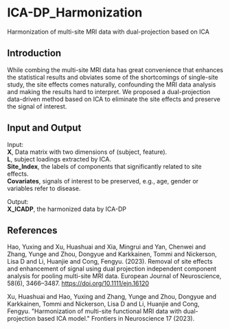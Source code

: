 # ICA-DP_Harmonization
Harmonization of multi-site MRI data with dual-projection based on ICA 
## Introduction 
While combing the multi-site MRI data has great convenience that enhances the statistical results and obviates some of the shortcomings of single-site study, the site effects comes naturally, confounding the MRI data analysis and making the results hard to interpret. We proposed a dual-projection data-driven method based on ICA to eliminate the site effects and preserve the signal of interest. 
## Input and Output
Input:  
**X**, Data matrix with two dimensions of (subject, feature).  
**L**, subject loadings extracted by ICA.  
**Site_Index**, the labels of components that significantly related to site effects.  
**Covariates**, signals of interest to be preserved, e.g., age, gender or variables refer to disease.  

Output:  
**X_ICADP**, the harmonized data by ICA-DP
## References
Hao, Yuxing and Xu, Huashuai and Xia, Mingrui and Yan, Chenwei and Zhang, Yunge and Zhou, Dongyue and Karkkainen, Tommi and Nickerson, Lisa D and Li, Huanjie and Cong, Fengyu. (2023). Removal of site effects and enhancement of signal using dual projection independent component analysis for pooling multi-site MRI data. European Journal of Neuroscience, 58(6), 3466–3487. https://doi.org/10.1111/ejn.16120 

Xu, Huashuai and Hao, Yuxing and Zhang, Yunge and Zhou, Dongyue and Karkkainen, Tommi and Nickerson, Lisa D and Li, Huanjie and Cong, Fengyu. "Harmonization of multi-site functional MRI data with dual-projection based ICA model." Frontiers in Neuroscience 17 (2023).

